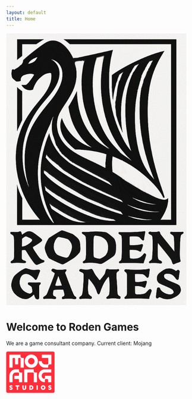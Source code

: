 ```yaml
---
layout: default
title: Home
---
```


<div class="logo-container">
  <img src="/assets/images/logo_roden2.png" alt="Roden Games Logo">
</div>

# Welcome to Roden Games

We are a game consultant company. Current client: Mojang

<div class="logo-container">
  <img src="/assets/images/Mojang2020Logo.png" alt="Roden Games Logo">
</div>

<!-- Add any more sections as needed -->
